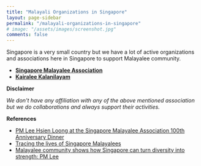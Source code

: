 ```yaml
---
title: "Malayali Organizations in Singapore"
layout: page-sidebar
permalink: "/malayali-organizations-in-singapore"
# image: "/assets/images/screenshot.jpg"
comments: false
---
```

Singapore is a very small country but we have a lot of active organizations and associations here in Singapore to support Malayalee community.

- **[Singapore Malayalee Association](https://www.malayalee.org.sg/)**
- **[Kairalee Kalanilayam](http://kairaleekalanilayam.com)**

**Disclaimer**

*We don't have any affiliation with any of the above mentioned association but we do collaborations and always support their activities.*

**References**

- [PM Lee Hsien Loong at the Singapore Malayalee Association 100th Anniversary Dinner](https://www.pmo.gov.sg/Newsroom/pm-lee-hsien-loong-singapore-malayalee-association-100th-anniversary-dinner)
- [Tracing the lives of Singapore Malayalees](https://www.asiaone.com/tracing-lives-singapore-malayalees)
- [Malayalee community shows how Singapore can turn diversity into strength: PM Lee](https://www.channelnewsasia.com/news/singapore/malayalee-community-shows-how-singapore-can-turn-diversity-into-9265984)
